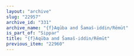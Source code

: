 ```yaml
---
layout: "archive"
slug: "22957"
archive_id: "331"
archive_name: "{f}Aqūba and Šamaš-iddin/Rēmūt"
is_part_of: "Sippar"
title: "{f}Aqūba and Šamaš-iddin/Rēmūt"
previous_item: "22960"
---
```

